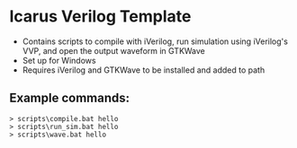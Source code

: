 # Icarus Verilog Template

* Contains scripts to compile with iVerilog, run simulation using iVerilog's VVP, and open the output waveform in GTKWave
* Set up for Windows
* Requires iVerilog and GTKWave to be installed and added to path

## Example commands:
```
> scripts\compile.bat hello
> scripts\run_sim.bat hello
> scripts\wave.bat hello
```
